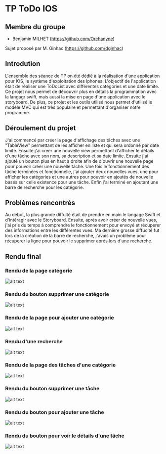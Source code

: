 # TP ToDo IOS

## Membre du groupe

  - Benjamin MILHET (https://github.com/Orchanyne)


Sujet proposé par M. Ginhac (https://github.com/dginhac)

## Introdution
L'ensemble des séance de TP on été dédié à la réalisation d'une application pour IOS, le système d'exploitation des Iphones. L'objectif de l'application était de réaliser une ToDoList avec différentes catégories et une date limite. Ce projet nous permet de découvrir plus en détails la programmation avec la langagr swift, mais aussi la mise en page d'une application avec le storyboard. De plus, ce projet et les outils utilisé nous permet d'utilisé le modèle MVC qui est très populaire et permettant d'organiser notre programme. 

## Déroulement du projet
J'ai commencé par créer la page d'affichage des tâches avec une "TableView" permettant de les afficher en liste et qui sera ordonné par date limite. Ensuite j'ai creer une nouvelle view permettant d'afficher le détails d'une tâche avec son nom, sa description et sa date limite. Ensuite j'ai ajouté un bouton plus en haut à droite afin de d'ouvrir une nouvelle page pour pouvoir créer une nouvelle tâche. Une fois le fonctionnement des tâche terminées et fonctionnelle, j'ai ajouter deux nouvelles vues, une pour afficher les catégories et une autres pour pouvoir en ajoutés de nouvelle basés sur celle existence pour une tâche. Enfin j'ai terminé en ajoutant une barre de recherche pour les catégorie.


## Problèmes rencontrés
Au début, la plus grande diffulté était de prendre en main le langage Swift et d'intéragir avec le Storyboard. Ensuite, après avoir créer de nouvelle vues, j'ai pris du temps à comprendre le fonctionnement pour envoyé et récuperer des informations entre les différentes vues. Ma dernière grosse diffuclté fut lors de la création de la barre de recherche, j'avais un problème pour récuperer la ligne pour pouvoir le supprimer aprés lors d'une recherche.

## Rendu final
### Rendu de la page catégorie
![alt text](https://github.com/benjamin-milhet/ToDo_IOS/blob/main/images/categorie.png?raw=true)

### Rendu du bouton supprimer une catégorie
![alt text](https://github.com/benjamin-milhet/ToDo_IOS/blob/main/images/deleteCategorie.png?raw=true)

### Rendu de la page pour ajouter une catégorie
![alt text](https://github.com/benjamin-milhet/ToDo_IOS/blob/main/images/addCategorie.png?raw=true)

### Rendu d'une recherche
![alt text](https://github.com/benjamin-milhet/ToDo_IOS/blob/main/images/recherche.png?raw=true)

### Rendu de la page des tâches d'une catégorie
![alt text](https://github.com/benjamin-milhet/ToDo_IOS/blob/main/images/todo.png?raw=true)

### Rendu du bouton supprimer une tâche
![alt text](https://github.com/benjamin-milhet/ToDo_IOS/blob/main/images/deleteTodo.png?raw=true)

### Rendu du bouton pour ajouter une tâche
![alt text](https://github.com/benjamin-milhet/ToDo_IOS/blob/main/images/addTodo.png?raw=true)

### Rendu du bouton pour voir le détails d'une tâche
![alt text](https://github.com/benjamin-milhet/ToDo_IOS/blob/main/images/detailTodo.png?raw=true)

